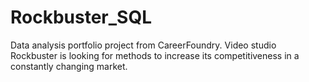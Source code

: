 # Rockbuster_SQL
Data analysis portfolio project from CareerFoundry. Video studio Rockbuster is looking for methods to increase its competitiveness in a constantly changing market.
